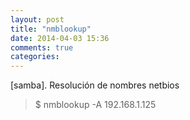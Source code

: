 ```yaml
---
layout: post
title: "nmblookup"
date: 2014-04-03 15:36
comments: true
categories: 
---
```

[samba]. Resolución de nombres netbios

>$ nmblookup -A 192.168.1.125

